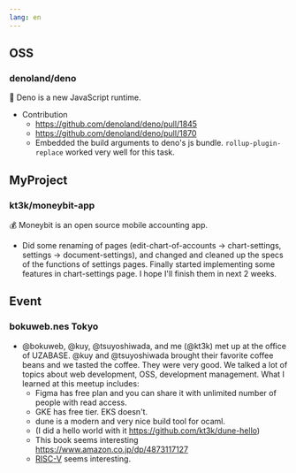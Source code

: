 ```yaml
---
lang: en
---
```


## OSS

### denoland/deno

🦕 Deno is a new JavaScript runtime.

- Contribution
  - https://github.com/denoland/deno/pull/1845
  - https://github.com/denoland/deno/pull/1870
  - Embedded the build arguments to deno's js bundle. `rollup-plugin-replace` worked very well for this task.

## MyProject

### kt3k/moneybit-app

💰 Moneybit is an open source mobile accounting app.

- Did some renaming of pages (edit-chart-of-accounts -> chart-settings, settings -> document-settings), and changed and cleaned up the specs of the functions of settings pages. Finally started implementing some features in chart-settings page. I hope I'll finish them in next 2 weeks.

## Event

### bokuweb.nes Tokyo

- @bokuweb, @kuy, @tsuyoshiwada, and me (@kt3k) met up at the office of UZABASE. @kuy and @tsuyoshiwada brought their favorite coffee beans and we tasted the coffee. They were very good. We talked a lot of topics about web development, OSS, development management. What I learned at this meetup includes:
  - Figma has free plan and you can share it with unlimited number of people with read access.
  - GKE has free tier. EKS doesn't.
  - dune is a modern and very nice build tool for ocaml.
  - (I did a hello world with it https://github.com/kt3k/dune-hello)
  - This book seems interesting https://www.amazon.co.jp/dp/4873117127
  - [RISC-V](https://ja.wikipedia.org/wiki/RISC-V) seems interesting.
